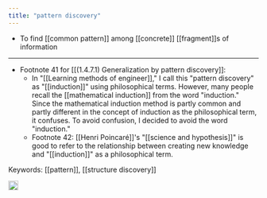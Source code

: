 ```yaml
---
title: "pattern discovery"
---
```


- To find [[common pattern]] among [[concrete]] [[fragment]]s of information

---

- Footnote 41 for [[(1.4.7.1) Generalization by pattern discovery]]:
    - In "[[Learning methods of engineer]]," I call this "pattern discovery" as "[[induction]]" using philosophical terms. However, many people recall the [[mathematical induction]] from the word "induction." Since the mathematical induction method is partly common and partly different in the concept of induction as the philosophical term, it confuses. To avoid confusion, I decided to avoid the word "induction."
    - Footnote 42: [[Henri Poincaré]]'s "[[science and hypothesis]]" is good to refer to the relationship between creating new knowledge and "[[induction]]" as a philosophical term.

Keywords: [[pattern]], [[structure discovery]]

<img src='https://scrapbox.io/api/pages/nishio-en/en/icon' alt='en.icon' height="19.5"/>